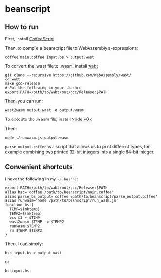 # beanscript

## How to run
First, install [CoffeeScript](http://coffeescript.org/)

Then, to compile a beanscript file to WebAssembly s-expressions:
```
coffee main.coffee input.bs > output.wast
```

To convert the .wast file to .wasm, install [wabt](https://github.com/WebAssembly/wabt)
```
git clone --recursive https://github.com/WebAssembly/wabt/
cd wabt
make gcc-release
# Put the following in your .bashrc
export PATH=/path/to/wabt/out/gcc/Release:$PATH
```

Then, you can run:
```
wast2wasm output.wast -o output.wasm
```

To execute the .wasm file, install [Node v8.x](https://nodejs.org)

Then:
```
node ./runwasm.js output.wasm
```

`parse_output.coffee` is a script that allows us to print different types, for
example combining two printed 32-bit integers into a single 64-bit integer.

## Convenient shortcuts

I have the following in my `~/.bashrc`:
```
export PATH=/path/to/wabt/out/gcc/Release:$PATH
alias bsc='coffee /path/to/beanscript/main.coffee'
alias parse_bs_output='coffee /path/to/beanscript/parse_output.coffee'
alias runwasm='node /path/to/beanscript/run_wasm.js'
function bs {
  TEMP=$(mktemp)
  TEMP2=$(mktemp)
  bsc $1 > $TEMP
  wast2wasm $TEMP -o $TEMP2
  runwasm $TEMP2
  rm $TEMP $TEMP2
}
```

Then, I can simply:
```
bsc input.bs > output.wast
```
or
```
bs input.bs
```
